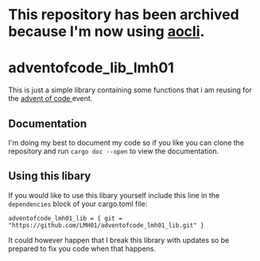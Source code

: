 # This repository has been archived because I'm now using [aocli](https://github.com/sncxyz/aocli).

# adventofcode_lib_lmh01
This is just a simple library containing some functions that i am reusing for the [advent of code ](https://adventofcode.com/2021/) event.

## Documentation
I'm doing my best to document my code so if you like you can clone the repository and run `cargo doc --open` to view the documentation.

## Using this libary
If you would like to use this libary yourself include this line in the `dependencies` block of your cargo.toml file:

`adventofcode_lmh01_lib = { git = "https://github.com/LMH01/adventofcode_lmh01_lib.git" }`

It could however happen that I break this library with updates so be prepared to fix you code when that happens.
